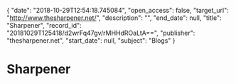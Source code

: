 {
  "date": "2018-10-29T12:54:18.745084", 
  "open_access": false, 
  "target_url": "http://www.thesharpener.net/", 
  "description": "", 
  "end_date": null, 
  "title": "Sharpener", 
  "record_id": "20181029T125418/d2wrFq47gv/rMHHdROaLtA==", 
  "publisher": "thesharpener.net", 
  "start_date": null, 
  "subject": "Blogs"
}

# Sharpener

